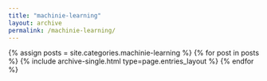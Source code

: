 ```yaml
---
title: "machinie-learning"
layout: archive
permalink: /machinie-learning/
---
```



{% assign posts = site.categories.machinie-learning %}
{% for post in posts %} {% include archive-single.html type=page.entries_layout %} {% endfor %}
